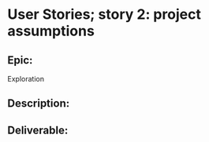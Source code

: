 # User Stories; story 2: project assumptions

## Epic: 
Exploration

## Description:


## Deliverable: